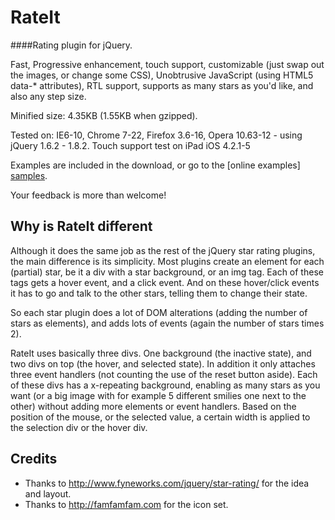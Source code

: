 RateIt
======
####Rating plugin for jQuery.

Fast, Progressive enhancement, touch support, customizable (just swap out the images, or change some CSS), Unobtrusive JavaScript (using HTML5 data-* attributes), RTL support, supports as many stars as you'd like, and also any step size.

Minified size: 4.35KB (1.55KB when gzipped).

Tested on: IE6-10, Chrome 7-22, Firefox 3.6-16, Opera 10.63-12  - using jQuery 1.6.2 - 1.8.2. Touch support test on iPad iOS 4.2.1-5

Examples are included in the download, or go to the [online examples] [samples]. 

Your feedback is more than welcome!

[samples]: http://gjunge.github.io/rateit.js/examples/

Why is RateIt different
-------

Although it does the same job as the rest of the jQuery star rating plugins, the main difference is its simplicity. 
Most plugins create an element for each (partial) star, be it a div with a star background, or an img tag. 
Each of these tags gets a hover event, and a click event. And on these hover/click events it has to go and talk to the other stars, telling them to change their state.

So each star plugin does a lot of DOM alterations (adding the number of stars as elements), and adds lots of events (again the number of stars times 2). 

RateIt uses basically three divs. 
One background (the inactive state), and two divs on top (the hover, and selected state). In addition it only attaches three event handlers (not counting the use of the reset button aside).
Each of these divs has a x-repeating background, enabling as many stars as you want (or a big image with for example 5 different smilies one next to the other)  without adding more elements or event handlers. 
Based on the position of the mouse, or the selected value, a certain width is applied to the selection div or the hover div.

Credits
-------
* Thanks to http://www.fyneworks.com/jquery/star-rating/ for the idea and layout. 
* Thanks to http://famfamfam.com for the icon set.
